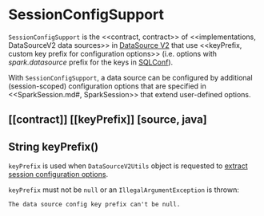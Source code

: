 # SessionConfigSupport

`SessionConfigSupport` is the <<contract, contract>> of <<implementations, DataSourceV2 data sources>> in [DataSource V2](../new-and-noteworthy/datasource-v2.md) that use <<keyPrefix, custom key prefix for configuration options>> (i.e. options with *spark.datasource* prefix for the keys in [SQLConf](../SQLConf.md)).

With `SessionConfigSupport`, a data source can be configured by additional (session-scoped) configuration options that are specified in <<SparkSession.md#, SparkSession>> that extend user-defined options.

[[contract]]
[[keyPrefix]]
[source, java]
----
String keyPrefix()
----

`keyPrefix` is used when `DataSourceV2Utils` object is requested to [extract session configuration options](../datasources/DataSourceV2Utils.md#extractSessionConfigs).

`keyPrefix` must not be `null` or an `IllegalArgumentException` is thrown:

```text
The data source config key prefix can't be null.
```
